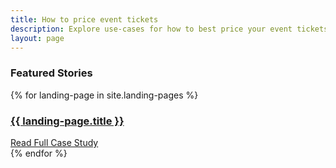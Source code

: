 ```yaml
---
title: How to price event tickets
description: Explore use-cases for how to best price your event tickets
layout: page
---
```


<div class="pb-12 mt-md-n16 mt-n12">
  <div class="container">
    <div class="row justify-content-center">
      <div class="col-lg-10 col-md-12 col-12">
        <h3 class="text-white mb-4">Featured Stories</h3>
        {% for landing-page in site.landing-pages %}
        <!-- card -->
        <div class="card border-0 rounded-3 bg-transparent mb-4 mb-md-8">
          <a href="{{ landing-page.url | absolute_url }}">
            <div class="bg-cover py-14 d-md-none rounded-top" style="background-image: url({{ landing-page.image_hero | absolute_url }});"></div>
            <img src="{{ landing-page.image_hero | absolute_url }}" alt="" class="img-fluid rounded-3 d-none d-md-block w-100" />
          </a>
          <!-- row -->
          <div class="row mt-md-n15 mt-n8 ms-md-4">
            <div class="col-lg-5 col-md-6 col-12">
              <!-- card -->
              <div class="card border-0 rounded-3 bg-primary">
                <!-- card body -->
                <div class="card-body p-4">
                  <!-- <img src="../assets/images/logo-airbnb.svg" alt="" class="color-white-filter mb-4" /> -->
                  <a href="{{ landing-page.url | absolute_url }}">
                    <h3 class="text-white mb-4">{{ landing-page.title }}</h3>
                  </a>
                  <a href="{{ landing-page.url | absolute_url }}" class="text-white">Read Full Case Study</a>
                </div>
              </div>
            </div>
          </div>
        </div>
        {% endfor %}
      </div>
    </div>
  </div>
</div>
